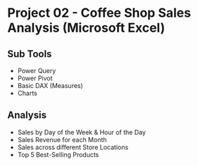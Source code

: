 # Project 02 - Coffee Shop Sales Analysis (Microsoft Excel)


## Sub Tools

  - Power Query
  - Power Pivot
  - Basic DAX (Measures)
  - Charts


## Analysis

  - Sales by Day of the Week & Hour of the Day
  - Sales Revenue for each Month
  - Sales across different Store Locations
  - Top 5 Best-Selling Products